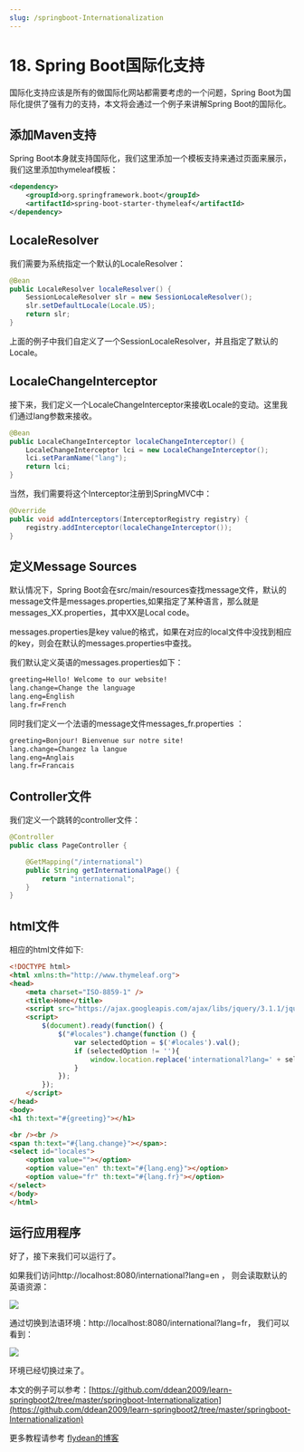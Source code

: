 ```yaml
---
slug: /springboot-Internationalization
---
```


# 18. Spring Boot国际化支持

国际化支持应该是所有的做国际化网站都需要考虑的一个问题，Spring Boot为国际化提供了强有力的支持，本文将会通过一个例子来讲解Spring Boot的国际化。

## 添加Maven支持

Spring Boot本身就支持国际化，我们这里添加一个模板支持来通过页面来展示，我们这里添加thymeleaf模板：

~~~xml
<dependency>
    <groupId>org.springframework.boot</groupId>
    <artifactId>spring-boot-starter-thymeleaf</artifactId>
</dependency>
~~~

## LocaleResolver

我们需要为系统指定一个默认的LocaleResolver：

~~~java
@Bean
public LocaleResolver localeResolver() {
    SessionLocaleResolver slr = new SessionLocaleResolver();
    slr.setDefaultLocale(Locale.US);
    return slr;
}
~~~

上面的例子中我们自定义了一个SessionLocaleResolver，并且指定了默认的Locale。

## LocaleChangeInterceptor

接下来，我们定义一个LocaleChangeInterceptor来接收Locale的变动。这里我们通过lang参数来接收。

~~~java
@Bean
public LocaleChangeInterceptor localeChangeInterceptor() {
    LocaleChangeInterceptor lci = new LocaleChangeInterceptor();
    lci.setParamName("lang");
    return lci;
}
~~~

当然，我们需要将这个Interceptor注册到SpringMVC中：

~~~java
@Override
public void addInterceptors(InterceptorRegistry registry) {
    registry.addInterceptor(localeChangeInterceptor());
}
~~~

## 定义Message Sources

默认情况下，Spring Boot会在src/main/resources查找message文件，默认的message文件是messages.properties,如果指定了某种语言，那么就是messages_XX.properties，其中XX是Local code。 

messages.properties是key value的格式，如果在对应的local文件中没找到相应的key，则会在默认的messages.properties中查找。

我们默认定义英语的messages.properties如下：

~~~txt
greeting=Hello! Welcome to our website!
lang.change=Change the language
lang.eng=English
lang.fr=French
~~~

同时我们定义一个法语的message文件messages_fr.properties ：

~~~txt
greeting=Bonjour! Bienvenue sur notre site!
lang.change=Changez la langue
lang.eng=Anglais
lang.fr=Francais
~~~

## Controller文件

我们定义一个跳转的controller文件：

~~~java
@Controller
public class PageController {

    @GetMapping("/international")
    public String getInternationalPage() {
        return "international";
    }
}
~~~

## html文件

相应的html文件如下:

~~~html
<!DOCTYPE html>
<html xmlns:th="http://www.thymeleaf.org">
<head>
    <meta charset="ISO-8859-1" />
    <title>Home</title>
    <script src="https://ajax.googleapis.com/ajax/libs/jquery/3.1.1/jquery.min.js"></script>
    <script>
        $(document).ready(function() {
            $("#locales").change(function () {
                var selectedOption = $('#locales').val();
                if (selectedOption != ''){
                    window.location.replace('international?lang=' + selectedOption);
                }
            });
        });
    </script>
</head>
<body>
<h1 th:text="#{greeting}"></h1>

<br /><br />
<span th:text="#{lang.change}"></span>:
<select id="locales">
    <option value=""></option>
    <option value="en" th:text="#{lang.eng}"></option>
    <option value="fr" th:text="#{lang.fr}"></option>
</select>
</body>
</html>
~~~

## 运行应用程序

好了，接下来我们可以运行了。

如果我们访问http://localhost:8080/international?lang=en ， 则会读取默认的英语资源：

![](https://img-blog.csdnimg.cn/20200209224847574.png)

通过切换到法语环境：http://localhost:8080/international?lang=fr， 我们可以看到：

![](https://img-blog.csdnimg.cn/20200209225039717.png)

环境已经切换过来了。

本文的例子可以参考：[https://github.com/ddean2009/learn-springboot2/tree/master/springboot-Internationalization](https://github.com/ddean2009/learn-springboot2/tree/master/springboot-Internationalization)

更多教程请参考 [flydean的博客](http://www.flydean.com)


